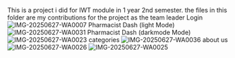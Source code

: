This is a project i did for IWT module in 1 year 2nd semester. the files in this folder are my contributions for the project as the team leader
Login
![IMG-20250627-WA0007](https://github.com/user-attachments/assets/4804b768-9e19-4632-9023-3db41a60879b)
Pharmacist Dash (light Mode)
![IMG-20250627-WA0031](https://github.com/user-attachments/assets/1275df2b-f4a4-456e-96f1-896ae710630d)
Pharmacist Dash (darkmode Mode)
![IMG-20250627-WA0023](https://github.com/user-attachments/assets/f5cfbc47-0858-4682-9307-8a5d84fe0eda)
categories
![IMG-20250627-WA0036](https://github.com/user-attachments/assets/79959177-f466-4727-a7ae-c0da31cc7e77)
about us
![IMG-20250627-WA0026](https://github.com/user-attachments/assets/d5327d80-b24e-43a8-9fb7-af15a27f1f67)
![IMG-20250627-WA0025](https://github.com/user-attachments/assets/20442d5e-1f73-4f44-a12e-1f5f503abf25)

